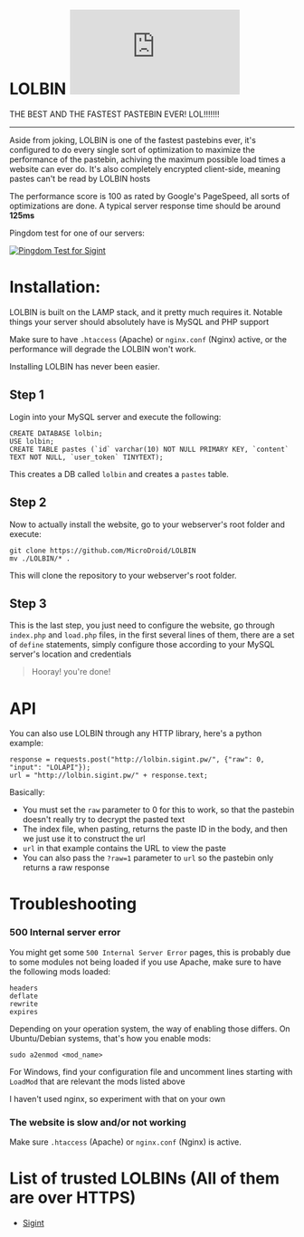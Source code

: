 # LOLBIN [![Snippets Count](https://codebottle.io/api/v1/embed/searchbadge.php?keywords=%22LOLBIN%22&language=null)](https://codebottle.io/?q=%22LOLBIN%22)

THE BEST AND THE FASTEST PASTEBIN EVER! LOL!!!!!!!

-------

Aside from joking, LOLBIN is one of the fastest pastebins ever, it's configured to do every single sort of optimization to maximize the performance of the pastebin, achiving the maximum possible load times a website can ever do. It's also completely encrypted client-side, meaning pastes can't be read by LOLBIN hosts

The performance score is 100 as rated by Google's PageSpeed, all sorts of optimizations are done. A typical server response time should be around **125ms**

Pingdom test for one of our servers:

[![Pingdom Test for Sigint](https://i.imgur.com/Zd774oM.png)](https://tools.pingdom.com/)

# Installation:

LOLBIN is built on the LAMP stack, and it pretty much requires it. Notable things your server should absolutely have is MySQL and PHP support

Make sure to have `.htaccess` (Apache) or `nginx.conf` (Nginx) active, or the performance will degrade the LOLBIN won't work.

Installing LOLBIN has never been easier.

## Step 1

Login into your MySQL server and execute the following:

```
CREATE DATABASE lolbin;
USE lolbin;
CREATE TABLE pastes (`id` varchar(10) NOT NULL PRIMARY KEY, `content` TEXT NOT NULL, `user_token` TINYTEXT);
```

This creates a DB called `lolbin` and creates a `pastes` table.


## Step 2

Now to actually install the website, go to your webserver's root folder and execute:

```
git clone https://github.com/MicroDroid/LOLBIN
mv ./LOLBIN/* .
```

This will clone the repository to your webserver's root folder.

## Step 3

This is the last step, you just need to configure the website, go through `index.php` and `load.php` files, in the first several lines of them, there are a set of `define` statements, simply configure those according to your MySQL server's location and credentials

> Hooray! you're done!

# API

You can also use LOLBIN through any HTTP library, here's a python example:

```
response = requests.post("http://lolbin.sigint.pw/", {"raw": 0, "input": "LOLAPI"});
url = "http://lolbin.sigint.pw/" + response.text;
```

Basically:

 - You must set the `raw` parameter to 0 for this to work, so that the pastebin doesn't really try to decrypt the pasted text
 - The index file, when pasting, returns the paste ID in the body, and then we just use it to construct the url
 - `url` in that example contains the URL to view the paste
 - You can also pass the `?raw=1` parameter to `url` so the pastebin only returns a raw response

# Troubleshooting

### 500 Internal server error

You might get some `500 Internal Server Error` pages, this is probably due to some modules not being loaded if you use Apache, make sure to have the following mods loaded:

```
headers
deflate
rewrite
expires
```

Depending on your operation system, the way of enabling those differs. On Ubuntu/Debian systems, that's how you enable mods:

```
sudo a2enmod <mod_name>
```
 For Windows, find your configuration file and uncomment lines starting with `LoadMod` that are relevant the mods listed above


I haven't used nginx, so experiment with that on your own

### The website is slow and/or not working

Make sure `.htaccess` (Apache) or `nginx.conf` (Nginx) is active.

# List of trusted LOLBINs (All of them are over HTTPS)

 - [Sigint](https://lolbin.sigint.pw/)